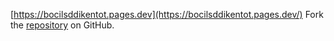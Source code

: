[https://bocilsddikentot.pages.dev](https://bocilsddikentot.pages.dev/)
Fork the [repository](https://github.com/idawahyusu) on GitHub.